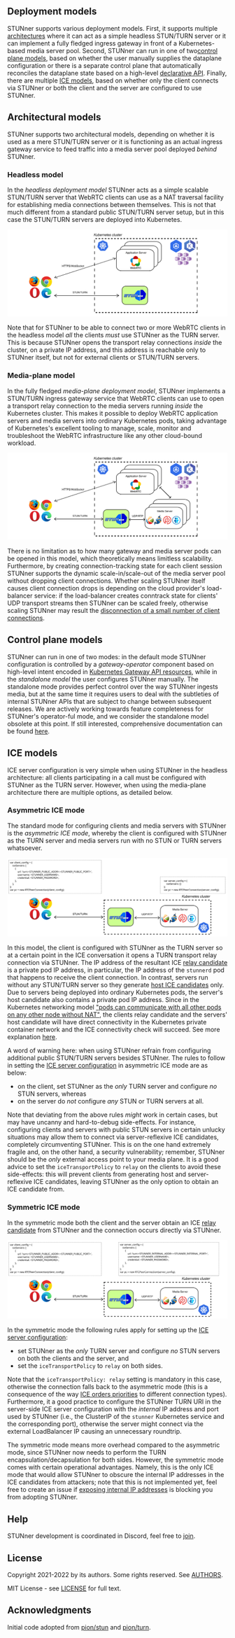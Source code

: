 ## Deployment models

STUNner supports various deployment models. First, it supports multiple
[architectures](#architectural-models) where it can act as a simple headless STUN/TURN server or it
can implement a fully fledged ingress gateway in front of a Kubernetes-based media server
pool. Second, STUNner can run in one of two[control plane models](control-plane-models), based on
whether the user manually supplies the dataplane configuration or there is a separate control plane
that automatically reconciles the dataplane state based on a high-level [declarative
API](https://gateway-api.sigs.k8s.io). Finally, there are multiple [ICE models](#ice-models), based
on whether only the client connects via STUNner or both the client and the server are configured to
use STUNner.

## Architectural models

STUNner supports two architectural models, depending on whether it is used as a mere STUN/TURN
server or it is functioning as an actual ingress gateway service to feed traffic into a media
server pool deployed *behind* STUNner.

### Headless model

In the *headless deployment model* STUNner acts as a simple scalable STUN/TURN server that WebRTC
clients can use as a NAT traversal facility for establishing media connections between
themselves. This is not that much different from a standard public STUN/TURN server setup, but in
this case the STUN/TURN servers are deployed into Kubernetes.

![STUNner headless deployment architecture](/doc/stunner_standalone_arch.svg)

Note that for STUNner to be able to connect two or more WebRTC clients in the headless model *all*
the clients *must* use STUNner as the TURN server. This is because STUNner opens the transport
relay connections *inside* the cluster, on a private IP address, and this address is reachable only
to STUNner itself, but not for external clients or STUN/TURN servers.

### Media-plane model

In the fully fledged *media-plane deployment model*, STUNner implements a STUN/TURN ingress gateway
service that WebRTC clients can use to open a transport relay connection to the media servers
running *inside* the Kubernetes cluster. This makes it possible to deploy WebRTC application
servers and media servers into ordinary Kubernetes pods, taking advantage of Kubernetes's excellent
tooling to manage, scale, monitor and troubleshoot the WebRTC infrastructure like any other
cloud-bound workload.

![STUNner media-plane deployment architecture](/doc/stunner_arch.svg)

There is no limitation as to how many gateway and media server pods can be opened in this model,
which theoretically means limitless scalability. Furthermore, by creating connection-tracking state
for each client session STUNner supports the dynamic scale-in/scale-out of the media server pool
without dropping client connections. Whether scaling STUNner itself causes client connection drops
is depending on the cloud provider's load-balancer service: if the load-balancer creates conntrack
state for clients' UDP transport streams then STUNner can be scaled freely, otherwise scaling
STUNner may result the [disconnection of a small number of client
connections](https://cilium.io/blog/2020/11/10/cilium-19/#maglev).

## Control plane models

STUNner can run in one of two modes: in the default mode STUNner configuration is controlled by a
*gateway-operator* component based on high-level intent encoded in [Kubernetes Gateway API
resources](https://gateway-api.sigs.k8s.io), while in the *standalone model* the user configures
STUNner manually. The standalone mode provides perfect control over the way STUNner ingests media,
but at the same time it requires users to deal with the subtleties of internal STUNner APIs that
are subject to change between subsequent releases. We are actively working towards feature
completeness for STUNner's operator-ful mode, and we consider the standalone model obsolete at this
point. If still interested, comprehensive documentation can be found [here](/doc/OBSOLETE.md).

## ICE models

ICE server configuration is very simple when using STUNner in the headless architecture: all
clients participating in a call must be configured with STUNner as the TURN server. However, when
using the media-plane architecture there are multiple options, as detailed below.

### Asymmetric ICE mode

The standard mode for configuring clients and media servers with STUNner is the *asymmetric ICE
mode*, whereby the client is configured with STUNner as the TURN server and media servers run with
no STUN or TURN servers whatsoever. 

![STUNner asymmetric ICE mode](/doc/stunner_asymmetric_ice.svg)

In this model, the client is configured with STUNner as the TURN server so at a certain point in
the ICE conversation it opens a TURN transport relay connection via STUNner. The IP address of the
resultant ICE [relay
candidate](https://developer.mozilla.org/en-US/docs/Web/API/RTCIceCandidate/type) is a private pod
IP address, in particular, the IP address of the `stunnerd` pod that happens to receive the client
connection. In contrast, servers run without any STUN/TURN server so they generate [host ICE
candidates](https://developer.mozilla.org/en-US/docs/Web/API/RTCIceCandidate/type) only. Due to
servers being deployed into ordinary Kubernetes pods, the server's host candidate also contains a
private pod IP address. Since in the Kubernetes networking model ["pods can communicate with all
other pods on any other node without
NAT"](https://kubernetes.io/docs/concepts/services-networking), the clients relay candidate and the
servers' host candidate will have direct connectivity in the Kubernetes private container network
and the ICE connectivity check will succeed. See more explanation
[here](/examples/kurento-one2one-call/README.md#what-is-going-on-here).

A word of warning here: when using STUNner refrain from configuring additional public STUN/TURN
servers besides STUNner. The rules to follow in setting the [ICE server
configuration](/README.md#configuring-webrtc-clients) in asymmetric ICE mode are as below:
* on the client, set STUNner as the *only* TURN server and configure *no* STUN servers, whereas
* on the server do *not* configure *any* STUN or TURN servers at all.
   
Note that deviating from the above rules *might* work in certain cases, but may have uncanny and
hard-to-debug side-effects. For instance, configuring clients and servers with public STUN servers
in certain unlucky situations may allow them to connect via server-reflexive ICE candidates,
completely circumventing STUNner. This is on the one hand extremely fragile and, on the other hand,
a security vulnerability; remember, STUNner should be the *only* external access point to your
media plane. It is a good advice to set the `iceTransportPolicy` to `relay` on the clients to avoid
these side-effects: this will prevent clients from generating host and server-reflexive ICE
candidates, leaving STUNner as the only option to obtain an ICE candidate from.

### Symmetric ICE mode

In the symmetric mode both the client and the server obtain an ICE [relay
candidate](https://developer.mozilla.org/en-US/docs/Web/API/RTCIceCandidate/type) from STUNner and
the connection occurs directly via STUNner. 

![STUNner symmetric ICE mode](/doc/stunner_symmetric_ice.svg)

In the symmetric mode the following rules apply for setting up the [ICE server
configuration](/README.md#configuring-webrtc-clients):
* set STUNner as the *only* TURN server and configure *no* STUN servers on both the clients and the
  server, and
* set the `iceTransportPolicy` to `relay` on both sides.

Note that the `iceTransportPolicy: relay` setting is mandatory in this case, otherwise the
connection falls back to the asymmetric mode (this is a consequence of the way [ICE orders
priorities](https://www.ietf.org/rfc/rfc5245.txt) to different connection types).  Furthermore, it
a good practice to configure the STUNner TURN URI in the server-side ICE server configuration with
the *internal* IP address and port used by STUNner (i.e., the ClusterIP of the `stunner` Kubernetes
service and the corresponding port), otherwise the server might connect via the external
LoadBalancer IP causing an unnecessary roundtrip. 

The symmetric mode means more overhead compared to the asymmetric mode, since STUNner now needs to
perform the TURN encapsulation/decapsulation for both sides. However, the symmetric mode comes with
certain operational advantages. Namely, this is the only ICE mode that would allow STUNner to
obscure the internal IP addresses in the ICE candidates from attackers; note that this is not
implemented yet, feel free to create an issue if [exposing internal IP addresses](/doc/SECURITY.md)
is blocking you from adopting STUNner.

## Help

STUNner development is coordinated in Discord, feel free to [join](https://discord.gg/DyPgEsbwzc).

## License

Copyright 2021-2022 by its authors. Some rights reserved. See [AUTHORS](../AUTHORS).

MIT License - see [LICENSE](../LICENSE) for full text.

## Acknowledgments

Initial code adopted from [pion/stun](https://github.com/pion/stun) and
[pion/turn](https://github.com/pion/turn).

